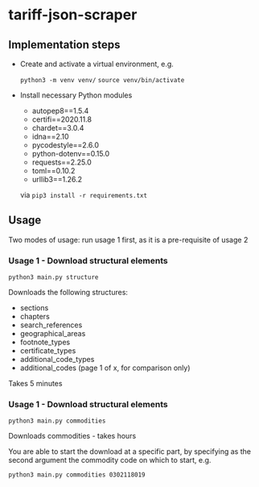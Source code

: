 # tariff-json-scraper

## Implementation steps

- Create and activate a virtual environment, e.g.

  `python3 -m venv venv/`
  `source venv/bin/activate`

- Install necessary Python modules 

  - autopep8==1.5.4
  - certifi==2020.11.8
  - chardet==3.0.4
  - idna==2.10
  - pycodestyle==2.6.0
  - python-dotenv==0.15.0
  - requests==2.25.0
  - toml==0.10.2
  - urllib3==1.26.2

  via `pip3 install -r requirements.txt`


## Usage

Two modes of usage: run usage 1 first, as it is a pre-requisite of usage 2

### Usage 1 - Download structural elements

`python3 main.py structure`

Downloads the following structures:

- sections
- chapters
- search_references
- geographical_areas
- footnote_types
- certificate_types
- additional_code_types
- additional_codes (page 1 of x, for comparison only)

Takes 5 minutes

### Usage 1 - Download structural elements

`python3 main.py commodities`

Downloads commodities - takes hours

You are able to start the download at a specific part, by specifying as the second argument the commodity code on which to start, e.g.

`python3 main.py commodities 0302118019`